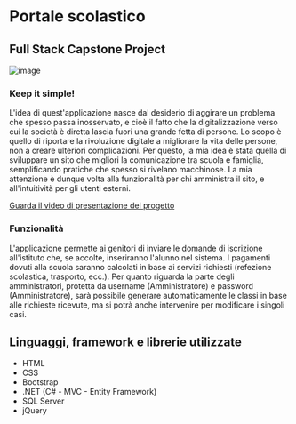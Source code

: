 # Portale scolastico

## Full Stack Capstone Project

![image](https://github.com/Yanina1992/CAPSTONE-PROJECT/blob/master/Macondo.png)

### Keep it simple!
L'idea di quest'applicazione nasce dal desiderio di aggirare un problema che spesso passa inosservato, e cioè il fatto che la digitalizzazione verso cui la società è diretta lascia fuori una grande fetta di persone.
Lo scopo è quello di riportare la rivoluzione digitale a migliorare la vita delle persone, non a creare ulteriori complicazioni. Per questo, la mia idea è stata quella di sviluppare un sito che migliori la
comunicazione tra scuola e famiglia, semplificando pratiche che spesso si rivelano macchinose.
La mia attenzione è dunque volta alla funzionalità per chi amministra il sito, e all'intuitività per gli utenti esterni.

[Guarda il video di presentazione del progetto](https://youtu.be/i0iiDMcOYsQ?si=1sqz-1SSdbKxHdEq)<br/>

### Funzionalità
L'applicazione permette ai genitori di inviare le domande di iscrizione all'istituto che, se accolte, inseriranno l'alunno nel sistema. I pagamenti dovuti alla scuola saranno calcolati in base ai servizi
richiesti (refezione scolastica, trasporto, ecc.).
Per quanto riguarda la parte degli amministratori, protetta da username (Amministratore) e password (Amministratore), sarà possibile generare automaticamente le classi in base alle richieste ricevute, ma si potrà anche intervenire per modificare
i singoli casi.

## Linguaggi, framework e librerie utilizzate
- HTML
- CSS
- Bootstrap
- .NET (C# - MVC - Entity Framework)
- SQL Server
- jQuery

